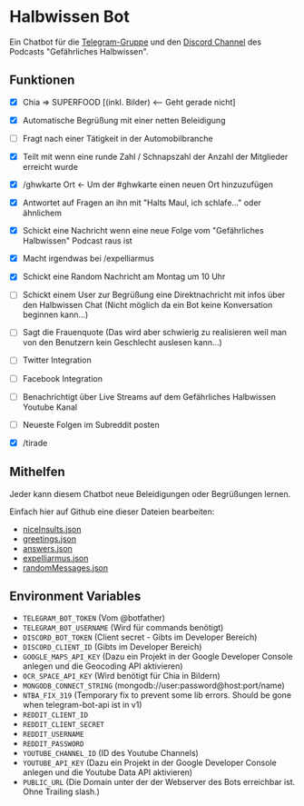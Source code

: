 # Halbwissen Bot

Ein Chatbot für die [Telegram-Gruppe](https://t.me/halbwissencast) und den [Discord Channel](https://discord.gg/rtddE32) des Podcasts "Gefährliches Halbwissen".

## Funktionen
- [x] Chia => SUPERFOOD [(inkl. Bilder) <-- Geht gerade nicht]
- [x] Automatische Begrüßung mit einer netten Beleidigung
- [ ] Fragt nach einer Tätigkeit in der Automobilbranche
- [x] Teilt mit wenn eine runde Zahl / Schnapszahl der Anzahl der Mitglieder erreicht wurde
- [x] /ghwkarte Ort <- Um der #ghwkarte einen neuen Ort hinzuzufügen
- [x] Antwortet auf Fragen an ihn mit "Halts Maul, ich schlafe..." oder ähnlichem
- [x] Schickt eine Nachricht wenn eine neue Folge vom "Gefährliches Halbwissen" Podcast raus ist
- [x] Macht irgendwas bei /expelliarmus
- [x] Schickt eine Random Nachricht am Montag um 10 Uhr
- [ ] Schickt einem User zur Begrüßung eine Direktnachricht mit infos über den Halbwissen Chat (Nicht möglich da ein Bot keine Konversation beginnen kann...)
- [ ] Sagt die Frauenquote (Das wird aber schwierig zu realisieren weil man von den Benutzern kein Geschlecht auslesen kann...)
- [ ] Twitter Integration
- [ ] Facebook Integration
- [ ] Benachrichtigt über Live Streams auf dem Gefährliches Halbwissen Youtube Kanal
- [ ] Neueste Folgen im Subreddit posten
- [x] /tirade


## Mithelfen
Jeder kann diesem Chatbot neue Beleidigungen oder Begrüßungen lernen.

Einfach hier auf Github eine dieser Dateien bearbeiten:
- [niceInsults.json](https://github.com/bahuma/halbwissenbot/edit/master/texts/niceInsults.json)
- [greetings.json](https://github.com/bahuma/halbwissenbot/edit/master/texts/greetings.json)
- [answers.json](https://github.com/bahuma/halbwissenbot/edit/master/texts/answers.json)
- [expelliarmus.json](https://github.com/bahuma/halbwissenbot/edit/master/texts/expelliarmus.json)
- [randomMessages.json](https://github.com/bahuma/halbwissenbot/edit/master/texts/randomMessages.json)


## Environment Variables
- `TELEGRAM_BOT_TOKEN` (Vom @botfather)
- `TELEGRAM_BOT_USERNAME` (Wird für commands benötigt)
- `DISCORD_BOT_TOKEN` (Client secret - Gibts im Developer Bereich)
- `DISCORD_CLIENT_ID` (Gibts im Developer Bereich)
- `GOOGLE_MAPS_API_KEY` (Dazu ein Projekt in der Google Developer Console anlegen und die Geocoding API aktivieren)
- `OCR_SPACE_API_KEY` (Wird benötigt für Chia in Bildern)
- `MONGODB_CONNECT_STRING` (mongodb://user:password@host:port/name)
- `NTBA_FIX_319` (Temporary fix to prevent some lib errors. Should be gone when telegram-bot-api ist in v1)
- `REDDIT_CLIENT_ID`
- `REDDIT_CLIENT_SECRET`
- `REDDIT_USERNAME`
- `REDDIT_PASSWORD`
- `YOUTUBE_CHANNEL_ID` (ID des Youtube Channels)
- `YOUTUBE_API_KEY` (Dazu ein Projekt in der Google Developer Console anlegen und die Youtube Data API aktivieren)
- `PUBLIC_URL` (Die Domain unter der der Webserver des Bots erreichbar ist. Ohne Trailing slash.)
